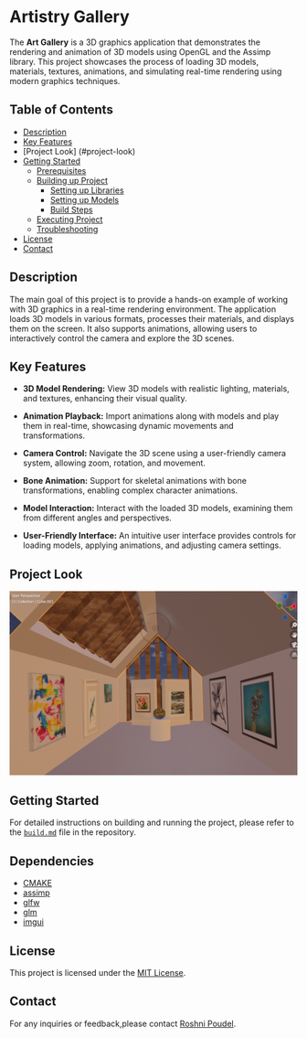 # Artistry Gallery

The **Art Gallery** is a 3D graphics application that demonstrates the rendering and animation of 3D models using OpenGL and the Assimp library. This project showcases the process of loading 3D models, materials, textures, animations, and simulating real-time rendering using modern graphics techniques.


## Table of Contents

- [Description](#description)
- [Key Features](#key-features)
- [Project Look] (#project-look)
- [Getting Started](#getting-started)
  - [Prerequisites](./build.md#prerequisites)
  - [Building up Project](./build.md#building-the-project)
    - [Setting up Libraries](./build.md#setting-up-libraries)
    - [Setting up Models](./build.md#setting-up-models)
    - [Build Steps](./build.md#builds-steps)
  - [Executing Project](./build.md#executing-project)
  - [Troubleshooting](./build.md#troubleshooting)
- [License](#license)
- [Contact](#contact)

## Description

The main goal of this project is to provide a hands-on example of working with 3D graphics in a real-time rendering environment. The application loads 3D models in various formats, processes their materials, and displays them on the screen. It also supports animations, allowing users to interactively control the camera and explore the 3D scenes.

## Key Features

- **3D Model Rendering:** View 3D models with realistic lighting, materials, and textures, enhancing their visual quality.

- **Animation Playback:** Import animations along with models and play them in real-time, showcasing dynamic movements and transformations.

- **Camera Control:** Navigate the 3D scene using a user-friendly camera system, allowing zoom, rotation, and movement.

- **Bone Animation:** Support for skeletal animations with bone transformations, enabling complex character animations.

- **Model Interaction:** Interact with the loaded 3D models, examining them from different angles and perspectives.

- **User-Friendly Interface:** An intuitive user interface provides controls for loading models, applying animations, and adjusting camera settings.

## Project Look
![Alt text](<Screen Shot 2023-08-22 at 3.04.05 PM.png>)


## Getting Started

For detailed instructions on building and running the project, please refer to the [`build.md`](./build.md) file in the repository.

## Dependencies

- [CMAKE](https://cmake.org)
- [assimp](https://github.com/assimp/assimp)
- [glfw](https://github.com/glfw/glfw)
- [glm](https://github.com/g-truc/glm)
- [imgui](https://github.com/ocornut/imgui)

## License

This project is licensed under the [MIT License](LICENSE).

## Contact

For any inquiries or feedback,please contact [Roshni Poudel](mailto:roshnipoudel1556@gmail.com).
